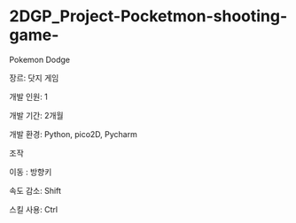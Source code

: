 # 2DGP_Project-Pocketmon-shooting-game-

Pokemon Dodge

장르: 닷지 게임

개발 인원: 1

개발 기간: 2개월

개발 환경: Python, pico2D, Pycharm


조작

이동 : 방향키

속도 감소: Shift

스킬 사용: Ctrl
